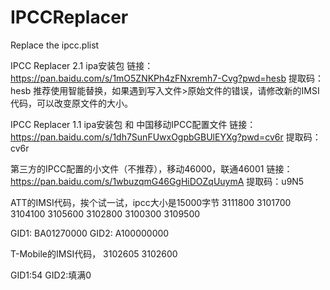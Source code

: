 # IPCCReplacer
Replace the ipcc.plist

IPCC Replacer 2.1 ipa安装包
链接：https://pan.baidu.com/s/1mO5ZNKPh4zFNxremh7-Cvg?pwd=hesb
提取码：hesb
推荐使用智能替换，如果遇到写入文件>原始文件的错误，请修改新的IMSI代码，可以改变原文件的大小。

IPCC Replacer 1.1 ipa安装包 和 中国移动IPCC配置文件
链接：https://pan.baidu.com/s/1dh7SunFUwxOgpbGBUlEYXg?pwd=cv6r
提取码：cv6r

第三方的IPCC配置的小文件（不推荐），移动46000，联通46001
链接：https://pan.baidu.com/s/1wbuzqmG46GgHiDOZqUuymA
提取码：u9N5

ATT的IMSI代码，挨个试一试，ipcc大小是15000字节
3111800
3101700
3104100
3105600
3102800
3100300
3109500

GID1: BA01270000
GID2: A100000000

T-Mobile的IMSI代码，
3102605
3102600

GID1:54
GID2:填满0
